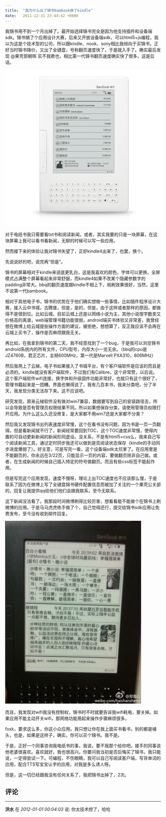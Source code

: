 ```yaml
---
title:  "我为什么出了锦书bambook换了kindle"
date:   2011-12-31 23:44:42 +0800
---
```


我锦书用不到一个月出掉了。最开始选择锦书完全是因为他支持插件和设备端sdk。锦书搞了个应用设计大赛，后来又开放设备端sdk，可以html5+js编程，我以为这是个技术型的公司，所以跟kindle、nook、sony相比我倾向于买锦书，正好当时锦书降价，又出了全键盘，号称翻页速度快了，于是就入手了。确实最后发现 @果壳郭朝晖 实不我欺也，相比第一代锦书翻页速度确实快了很多，这是后话。

![](/images/2011/bambook/bambookw.jpg)

对于电纸书我只需要看txt书和阅读新闻，或者，其实我要的只是一块屏幕，在这块屏幕上我可以看书看新闻，无聊的时候可以写一些应用。

然而接下来的体验让我对锦书失望了，正好kindle4出来了，也罢，换个。

先说说好的吧，说完再“但是”。

锦书的屏幕相对于kindle来说底更乳白，这是我喜欢的颜色，字体可以更换，全屏模式占满整个屏幕看起来非常舒服，而kindle4如果不改某个隐藏参数字的padding非常大。bbq的翻页速度跟kindle不相上下，局刷效果很好，当然，这里不说第一代bambook。

相对于其他电子书，锦书的优势在于他们确实想做一些事情，比如插件程序设计大赛，接入云中书城，古腾堡，但是，是的，但是，由于这样或者那样的原因，都做得不是很到位。比如云城，目前云城上还是以网络小说为主，其他小说按字数卖又价格高的离谱，web端管理书籍功能很弱，android端买书体验又非常差，我曾经想在微博上给云城提些操作方面的建议，被拒绝，想想算了，反正我应该不会再在云城上买书了，操作是否麻烦跟我无关。

再比如，在我拿到锦书的第二天，我不经意找到了一个bug，于是我可以浏览锦书android系统内的所有文件，CPU型号，内存大小一览无余。（bbq的cpu是JZ4760B，君正芯片，主频600MHz，第一代是Marvell PXA310，806MHz）

然后我用上了云梯，电子书如果接入了书城平台，有个客户端软件是应该的而且是必须的。kindle就没有客户端软件，不过我们有Calibre，这个非常赞，以后说。这个客户端软件wifi连接，换字体和升级固件功能非常好，也就只有这个很好了，管理书籍起来是一团糟。界面也懒得说了，我有几百本书，我来分类吧，分了半天，我发现分类无法存下来。这不应该吧。

研究发现，原来云梯软件没有做对win7兼容，数据要写到自己的安装路径去，所以会导致是否有管理员权限结果不同。所以如果想保存分类，请使用管理员权限打开应用。为什么这么久还没修复，是大家都不用win7还是大家都不分类？

然后我又发现锦书出列表速度非常慢，这个在看书没有问题，因为书是一页一页翻得。但是看新闻就不行了，新闻经常要回到TOC，这个TOC速度非常慢，使得内置的可自动更新新闻的新闻形同虚设。没关系，不是有html5+css么，我来自己写个阅读新闻工具，通过定时同步我还可以做到是否阅读状态保存（kindle的手动同步进度爆弱了）。好主意，可是写完一看，这个设备端sdk太坑爹了。在应用里是不能翻页的，你永远在3/22页，只能显示一页的内容，要做翻页除非自己做。或者，在生成新闻的时候自己插入特定的符号做翻页。而且有些css标签不能起作用。

但是写完这个应用发现，速度不慢呀，理论上出TOC速度也不应该那么慢，于是联系了因为在微博上写了全键盘锦书硬件配置信息而被加了关注的一个果壳公关部的，回复让我提供qq给他们他们会跟我联系，至今无联系。

这下新闻没法看了。我那段时间微博刷得比较厉害，想看看能不能做个在锦书上刷微博的应用。于是马马虎虎练手做了个，自己觉得还行，提交给锦书sdk应用让免费发布，至今没有收到邮件回复。

![](/images/2011/bambook/bambook2.jpg)

而且，我发现对wifi我没有控制权，锦书时不时就要告诉我wifi耗电，要关掉。如果应用不能主动开关wifi，那网络功能用起来操作步骤麻烦很多。

fxxk，要求这么多，你这小众应用。我只想让你在我上面买书看书，别的都是噱头，也是，如果是这样子，确实，你可以买个锦书。我不是。

于是，正好一个同事咨询我电纸书的事，我说，要不我那个给你吧。接手的同事说他老婆很喜欢。喜欢就好，我也很高兴。你要问我当初是否后悔买了锦书，我只能说，一定得尝试一下。可编程，不伤眼睛，我可以自己写阅读客户端，写背单词的应用，配合TTS写宝宝认字的应用，对我是多么诱人呀。

但是，这一切已经跟我没有任何关系了，我把锦书出掉了，2次。

## 评论

*****
**洪水** 在 *2012-01-01 00:04:03* 说: 你太技术控了，哈哈


